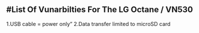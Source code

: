 #List Of Vunarbilties For The LG Octane / VN530
--
1.USB cable = power only”
2.Data transfer limited to microSD card
